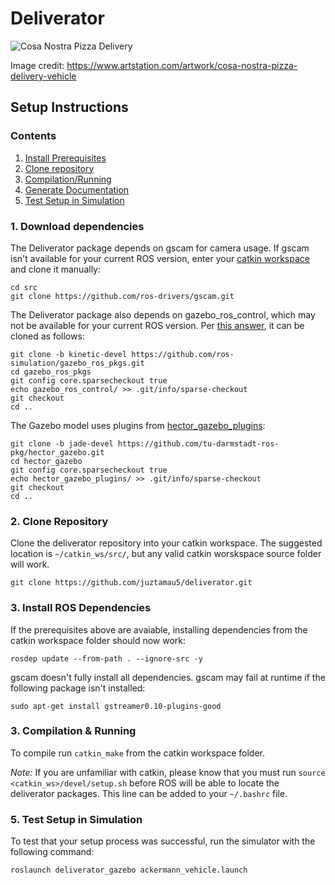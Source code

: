 # Deliverator

![Cosa Nostra Pizza Delivery](https://raw.githubusercontent.com/juztamau5/deliverator/master/Cosa_Notra_Pizza_Delivery_Vehicle_by_Igor_Sobolevsky.jpg "The Deliverator")

Image credit: https://www.artstation.com/artwork/cosa-nostra-pizza-delivery-vehicle

## Setup Instructions

### Contents
1. [Install Prerequisites](#1-install-prerequisites)
2. [Clone repository](#2-clone-repository)
3. [Compilation/Running](#3-compilationrunning)
4. [Generate Documentation](#4-generate-documentation)
5. [Test Setup in Simulation](#5-test-setup-in-simulation)

### 1. Download dependencies

The Deliverator package depends on gscam for camera usage. If gscam isn't available for your current ROS version, enter your [catkin workspace](http://wiki.ros.org/catkin/workspaces) and clone it manually:

```shell
cd src
git clone https://github.com/ros-drivers/gscam.git
```

The Deliverator package also depends on gazebo_ros_control, which may not be available for your current ROS version. Per [this answer](http://answers.ros.org/question/235846/did-ros-kinetic-gazebo-ros-control-package-release/), it can be cloned as follows:

```shell
git clone -b kinetic-devel https://github.com/ros-simulation/gazebo_ros_pkgs.git
cd gazebo_ros_pkgs
git config core.sparsecheckout true
echo gazebo_ros_control/ >> .git/info/sparse-checkout
git checkout
cd ..
```

The Gazebo model uses plugins from [hector_gazebo_plugins](http://wiki.ros.org/hector_gazebo_plugins):

```shell
git clone -b jade-devel https://github.com/tu-darmstadt-ros-pkg/hector_gazebo.git
cd hector_gazebo
git config core.sparsecheckout true
echo hector_gazebo_plugins/ >> .git/info/sparse-checkout
git checkout
cd ..
```

### 2. Clone Repository

Clone the deliverator repository into your catkin workspace. The suggested location is `~/catkin_ws/src/`, but any valid catkin worskspace source folder will work.

```shell
git clone https://github.com/juztamau5/deliverator.git
```

### 3. Install ROS Dependencies

If the prerequisites above are avaiable, installing dependencies from the catkin workspace folder should now work:

```shell
rosdep update --from-path . --ignore-src -y
```

gscam doesn't fully install all dependencies. gscam may fail at runtime if the following package isn't installed:

```shell
sudo apt-get install gstreamer0.10-plugins-good
```

### 3. Compilation & Running

To compile run `catkin_make` from the catkin workspace folder.

_Note:_ If you are unfamiliar with catkin, please know that you must run `source <catkin_ws>/devel/setup.sh` before ROS will be able to locate the deliverator packages. This line can be added to your `~/.bashrc` file.

### 5. Test Setup in Simulation

To test that your setup process was successful, run the simulator with the following command:

```shell
roslaunch deliverator_gazebo ackermann_vehicle.launch
```
